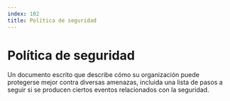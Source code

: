 ```yaml
---
index: 102
title: Política de seguridad
---
```

# Política de seguridad 

Un documento escrito que describe cómo su organización puede protegerse mejor contra diversas amenazas, incluida una lista de pasos a seguir si se producen ciertos eventos relacionados con la seguridad.